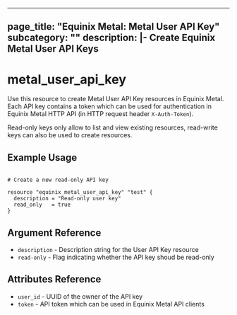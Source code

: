 ---
page_title: "Equinix Metal: Metal User API Key"
subcategory: ""
description: |-
  Create Equinix Metal User API Keys
  ---

# metal_user_api_key

Use this resource to create Metal User API Key resources in Equinix Metal. Each API key contains a token which can be used for authentication in Equinix Metal HTTP API (in HTTP request header `X-Auth-Token`).

Read-only keys only allow to list and view existing resources, read-write keys can also be used to create resources.

## Example Usage

```hcl

# Create a new read-only API key

resource "equinix_metal_user_api_key" "test" {
  description = "Read-only user key"
  read_only   = true
}
```

## Argument Reference

* `description` - Description string for the User API Key resource
* `read-only` - Flag indicating whether the API key shoud be read-only

## Attributes Reference

* `user_id` - UUID of the owner of the API key
* `token` - API token which can be used in Equinix Metal API clients
